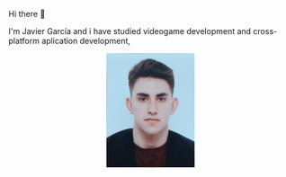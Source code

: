  Hi there 👋

 I'm Javier García and i have studied videogame development and cross-platform aplication development,

<div style = "text-align:center">
    <img src="Assets/profilePhoto.jpg" alt="My Face" width="157" height="203"/>
</div>
<!--
**JvrGrc/JvrGrc** is a ✨ _special_ ✨ repository because its `README.md` (this file) appears on your GitHub profile.

Here are some ideas to get you started:

- 🔭 I’m currently working on ...
- 🌱 I’m currently learning ...
- 👯 I’m looking to collaborate on ...
- 🤔 I’m looking for help with ...
- 💬 Ask me about ...
- 📫 How to reach me: ...
- 😄 Pronouns: ...
- ⚡ Fun fact: ...
-->

